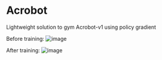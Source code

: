 # Acrobot
Lightweight solution to gym Acrobot-v1 using policy gradient

Before training:
![image](https://github.com/astralillusion/Acrobot/edit/master/before_training.gif ) 

After training:
![image](https://github.com/astralillusion/Acrobot/edit/master/after_training.gif ) 
